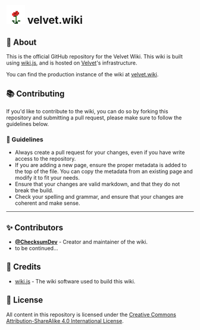 # <img src="assets/meta/minecraft_items_rose.png" width=50> velvet.wiki

## 📝 About
This is the official GitHub repository for the Velvet Wiki. This wiki is built 
using [wiki.js](https://wiki.js.org/), and is hosted on [Velvet](https://velvet.moe)'s infrastructure.

You can find the production instance of the wiki at [velvet.wiki](https://velvet.wiki).

## 📚 Contributing
If you'd like to contribute to the wiki, you can do so by forking this repository and submitting a pull request, please make sure to follow the guidelines below.

### 📜 Guidelines
- Always create a pull request for your changes, even if you have write access to the repository.
- If you are adding a new page, ensure the proper metadata is added to the top of the file. You can copy the metadata from an existing page and modify it to fit your needs.
- Ensure that your changes are valid markdown, and that they do not break the build.
- Check your spelling and grammar, and ensure that your changes are coherent and make sense.

---

## ✨ Contributors
- [**@ChecksumDev**](https://github.com/ChecksumDev) - Creator and maintainer of the wiki.
- to be continued...

## 🙏 Credits
- [wiki.js](https://wiki.js.org/) - The wiki software used to build this wiki.

## 📜 License
All content in this repository is licensed under the [Creative Commons Attribution-ShareAlike 4.0 International License](https://creativecommons.org/licenses/by-sa/4.0/).
